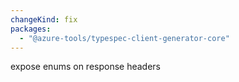 ```yaml
---
changeKind: fix
packages:
  - "@azure-tools/typespec-client-generator-core"
---
```


expose enums on response headers